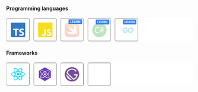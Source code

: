 #### Programming languages
![Dmitriy Khanin > Tech Skills > Languages](https://raw.githubusercontent.com/khanindev/khanindev/main/languages.png)
#### Frameworks
![Dmitriy Khanin > Tech Skills > Framtworks](https://raw.githubusercontent.com/khanindev/khanindev/main/frameworks.png)

